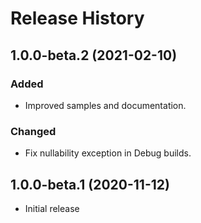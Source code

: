 # Release History

## 1.0.0-beta.2 (2021-02-10)

### Added
- Improved samples and documentation.

### Changed
- Fix nullability exception in Debug builds.

## 1.0.0-beta.1 (2020-11-12)
- Initial release
